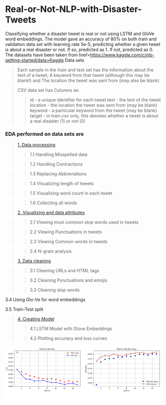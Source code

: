 # Real-or-Not-NLP-with-Disaster-Tweets
Classifying whether a disaster tweet is real or not using LSTM and GloVe word embeddings.
The model gave an accuracy of 80% on both train and validation data set with learning rate 5e-5, predicting whether a given tweet is about a real disaster or not. If so, predicted as 1. If not, predicted as 0. The datasets have been taken from href=https://www.kaggle.com/c/nlp-getting-started/data>Kaggle Data sets</a>

> Each sample in the train and test set has the information about the text of a tweet, A keyword from that tweet (although this may be blank!) and The location the tweet was sent from (may also be blank)

> CSV data set has Columns as:
>
>> id - a unique identifier for each tweet
>> text - the text of the tweet
>> location - the location the tweet was sent from (may be blank)
>> keyword - a particular keyword from the tweet (may be blank)
>> target - in train.csv only, this denotes whether a tweet is about a real disaster (1) or not (0)


### EDA performed on data sets are 

> <a href='https://github.com/naureen20/Image-Classification-using-Transfer-Learning-and-optimal-Learning-Rate-Estimation/blob/master/Animal_10.ipynb#step3.1'>1. Data processing </a>

  >> 1.1 Handling Misspelled data
  
  >> 1.2 Handling Contractions
  
  >> 1.3 Replacing Abbreviations
  
  >> 1.4 Visualizing length of tweets
  
  >> 1.5 Visualizing word count in each tweet
  
  >> 1.6 Collecting all words
  
  
> <a href='https://github.com/naureen20/Image-Classification-using-Transfer-Learning-and-optimal-Learning-Rate-Estimation/blob/master/Animal_10.ipynb#step3.1'>2. Visualizing and data attributes  </a>

  >> 2.1 Viewing most common stop words used in tweets
  
  >> 2.2 Viewing Punctuations in tweets
  
  >> 2.3 Viewing Common words in tweets
  
  >> 2.4 N-gram analysis
  
  
>  <a href='https://github.com/naureen20/Image-Classification-using-Transfer-Learning-and-optimal-Learning-Rate-Estimation/blob/master/Animal_10.ipynb#step3.1'>3. Data cleaning </a>

  >> 3.1 Cleaning URLs and HTML tags
  
  >> 3.2 Cleaning Punctuations and emojis
  
  >> 3.3 Cleaning stop words
  
  3.4 Using Glo-Ve for word embeddings
  
  3.5 Train-Test split
  
  
><a href='https://github.com/naureen20/Image-Classification-using-Transfer-Learning-and-optimal-Learning-Rate-Estimation/blob/master/Animal_10.ipynb#step3.1'> 4. Creating Model</a>

  >> 4.1 LSTM Model with Glove Embeddings
  
  >> 4.2 Plotting accuracy and loss curves
  
  <img src="https://github.com/naureen20/Real-or-Not-NLP-with-Disaster-Tweets/blob/master/loss_acc_plot.png">
  
